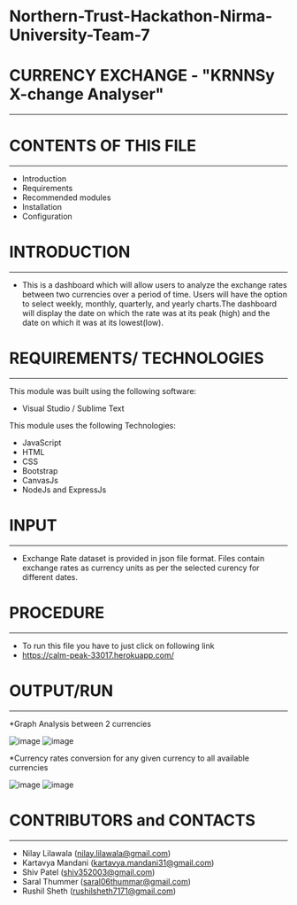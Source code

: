 # Northern-Trust-Hackathon-Nirma-University-Team-7

# CURRENCY EXCHANGE - "KRNNSy X-change Analyser" 
------------------------------------------------------------------------------------------------------------------- 

# CONTENTS OF THIS FILE
-------------------------------------------------------------------------------------------------------------------

 * Introduction
 * Requirements
 * Recommended modules
 * Installation
 * Configuration

# INTRODUCTION
-------------------------------------------------------------------------------------------------------------------

 * This is a dashboard which will allow users to analyze the exchange rates between two currencies
   over a period of time. Users will have the option to select weekly, monthly, quarterly, and yearly
   charts.The dashboard will display the date on which the rate was at its peak (high) and the
   date on which it was at its lowest(low).

# REQUIREMENTS/ TECHNOLOGIES
-------------------------------------------------------------------------------------------------------------------

 This module was built using the following software:
  * Visual Studio / Sublime Text
  
 This module uses the following Technologies:
  * JavaScript
  * HTML
  * CSS
  * Bootstrap
  * CanvasJs
  * NodeJs and ExpressJs
  
# INPUT
-------------------------------------------------------------------------------------------------------------------

 * Exchange Rate dataset is provided in json file format. Files contain exchange rates as currency units as per 
   the selected curency for different dates.

# PROCEDURE
-------------------------------------------------------------------------------------------------------------------
 
 * To run this file you have to just click on following link
 * https://calm-peak-33017.herokuapp.com/
 
# OUTPUT/RUN
-------------------------------------------------------------------------------------------------------------------

*Graph Analysis between 2 currencies

![image](https://user-images.githubusercontent.com/77107688/192487172-844e1ef5-4421-4917-b06c-8cd0b58d2ac0.png)
![image](https://user-images.githubusercontent.com/77107688/192487571-2efdc530-08fb-4426-b9e0-c3d7f0b57fb4.png)


*Currency rates conversion for any given currency to all available currencies

![image](https://user-images.githubusercontent.com/77107688/192487367-33f00d29-919a-4b82-8a5d-3ac86f9098d2.png)
![image](https://user-images.githubusercontent.com/77107688/192487471-3db84c18-c322-42b4-abdd-1a1e6eb0dd4b.png)

# CONTRIBUTORS and CONTACTS
-------------------------------------------------------------------------------------------------------------------

* Nilay Lilawala   (nilay.lilawala@gmail.com)
* Kartavya Mandani (kartavya.mandani31@gmail.com)
* Shiv Patel       (shiv352003@gmail.com)
* Saral Thummer    (saral06thummar@gmail.com)
* Rushil Sheth     (rushilsheth7171@gmail.com)


